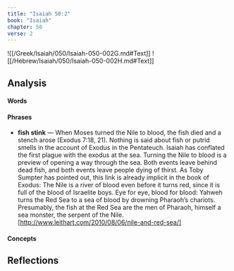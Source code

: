 ```yaml
---
title: "Isaiah 50:2"
book: "Isaiah"
chapter: 50
verse: 2
---
```

![[/Greek/Isaiah/050/Isaiah-050-002G.md#Text]]
![[/Hebrew/Isaiah/050/Isaiah-050-002H.md#Text]]

## Analysis

#### Words

#### Phrases
- **fish stink** — When Moses turned the Nile to blood, the fish died and a stench arose (Exodus 7:18, 21).  Nothing is said about fish or putrid smells in the account of Exodus in the Pentateuch.  Isaiah has conflated the first plague with the exodus at the sea.  Turning the Nile to blood is a preview of opening a way through the sea.  Both events leave behind dead fish, and both events leave people dying of thirst.  As Toby Sumpter has pointed out, this link is already implicit in the book of Exodus: The Nile is a river of blood even before it turns red, since it is full of the blood of Israelite boys.  Eye for eye, blood for blood: Yahweh turns the Red Sea to a sea of blood by drowning Pharaoh’s chariots. Presumably, the fish at the Red Sea are the men of Pharaoh, himself a sea monster, the serpent of the Nile. [http://www.leithart.com/2010/08/06/nile-and-red-sea/]

#### Concepts

## Reflections
